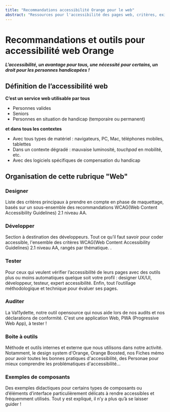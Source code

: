 ```yaml
---
title: "Recommandations accessibilité Orange pour le web"
abstract: "Ressources pour l'accessibilité des pages web, critères, exigences, méthodes et outils..."
---
```


# Recommandations et outils pour accessibilité web Orange

***L’accessibilité, un avantage pour tous, une nécessité pour certains, un droit pour les personnes handicapées&nbsp;!***

## Définition de l’accessibilité web
**C’est un service web utilisable par tous**

- Personnes valides
- Seniors
- Personnes en situation de handicap (temporaire ou permanent)

**et dans tous les contextes**

- Avec tous types de matériel&nbsp;: navigateurs, <abbr>PC</abbr>, Mac, téléphones mobiles, tablettes
- Dans un contexte dégradé&nbsp;: mauvaise luminosité, <i lang="en">touchpad</i> en mobilité, etc.
- Avec des logiciels spécifiques de compensation du handicap
  
## Organisation de cette rubrique "Web"

### Designer
Liste des critères principaux à prendre en compte en phase de maquettage, basés sur un sous-ensemble des recommandations <abbr>WCAG</abbr>(Web Content Accessibility Guidelines) 2.1 niveau AA.

### Développer
Section à destination des développeurs. Tout ce qu’il faut savoir pour coder accessible, l'ensemble des critères <abbr>WCAG</abbr>(Web Content Accessibility Guidelines) 2.1 niveau AA, rangés par thématique.
.

### Tester
Pour ceux qui veulent vérifier l’accessibilité de leurs pages avec des outils plus ou moins automatiques quelque soit votre profil : designer UX/UI, développeur, testeur, expert accessibilité. Enfin, tout l’outillage méthodologique et technique pour évaluer ses pages.

### Auditer
La Va11ydette, notre outil opensource qui nous aide lors de nos audits et nos déclarations de conformité. C'est une application Web, PWA (Progressive Web App), à tester&nbsp;!

### Boite à outils
Méthode et outils internes et externe que nous utilisons dans notre activité. Notamment, le design system d'Orange, Orange Boosted, nos Fiches mémo pour avoir toutes les bonnes pratiques d'accessibilité, des Personae pour mieux comprendre les problématiques d'accessibilité...

### Exemples de composants

Des exemples didactiques pour certains types de composants ou d’éléments d’interface  particulièrement délicats à rendre accessibles et fréquemment utilisés. Tout y est expliqué, il n’y a plus qu’à se laisser guider&nbsp;!

